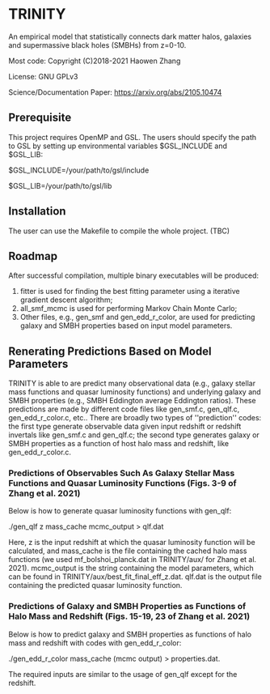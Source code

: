 # TRINITY
An empirical model that statistically connects dark matter halos, galaxies and supermassive black holes (SMBHs) from z=0-10.

Most code: Copyright (C)2018-2021 Haowen Zhang

License: GNU GPLv3

Science/Documentation Paper: https://arxiv.org/abs/2105.10474

## Prerequisite
This project requires OpenMP and GSL. The users should specify the path to GSL by setting up environmental variables $GSL_INCLUDE and $GSL_LIB:

$GSL_INCLUDE=/your/path/to/gsl/include

$GSL_LIB=/your/path/to/gsl/lib

## Installation
The user can use the Makefile to compile the whole project. (TBC)

## Roadmap
After successful compilation, multiple binary executables will be produced:

1. fitter is used for finding the best fitting parameter using a iterative gradient descent algorithm;
2. all_smf_mcmc is used for performing Markov Chain Monte Carlo;
3. Other files, e.g., gen_smf and gen_edd_r_color, are used for predicting galaxy and SMBH properties based on input model parameters.

## Renerating Predictions Based on Model Parameters
TRINITY is able to are predict many observational data (e.g., galaxy stellar mass functions and quasar luminosity functions) and underlying galaxy and SMBH properties (e.g., SMBH Eddington average Eddington ratios). These predictions are made by different code files like gen_smf.c, gen_qlf.c, gen_edd_r_color.c, etc.. There are broadly two types of ''prediction'' codes: the first type generate observable data given input redshift or redshift invertals like gen_smf.c and gen_qlf.c; the second type generates galaxy or SMBH properties as a function of host halo mass and redshift, like gen_edd_r_color.c.

### Predictions of Observables Such As Galaxy Stellar Mass Functions and Quasar Luminosity Functions (Figs. 3-9 of Zhang et al. 2021)
Below is how to generate quasar luminosity functions with gen_qlf:

./gen_qlf z mass_cache mcmc_output > qlf.dat

Here, z is the input redshift at which the quasar luminosity function will be calculated, and mass_cache is the file containing the cached halo mass functions (we used mf_bolshoi_planck.dat in TRINITY/aux/ for Zhang et al. 2021). mcmc_output is the string containing the model parameters, which can be found in TRINITY/aux/best_fit_final_eff_z.dat. qlf.dat is the output file containing the predicted quasar luminosity function.


### Predictions of Galaxy and SMBH Properties as Functions of Halo Mass and Redshift (Figs. 15-19, 23 of Zhang et al. 2021)
Below is how to predict galaxy and SMBH properties as functions of halo mass and redshift with codes with gen_edd_r_color:

./gen_edd_r_color mass_cache (mcmc output) > properties.dat.

The required inputs are similar to the usage of gen_qlf except for the redshift.
